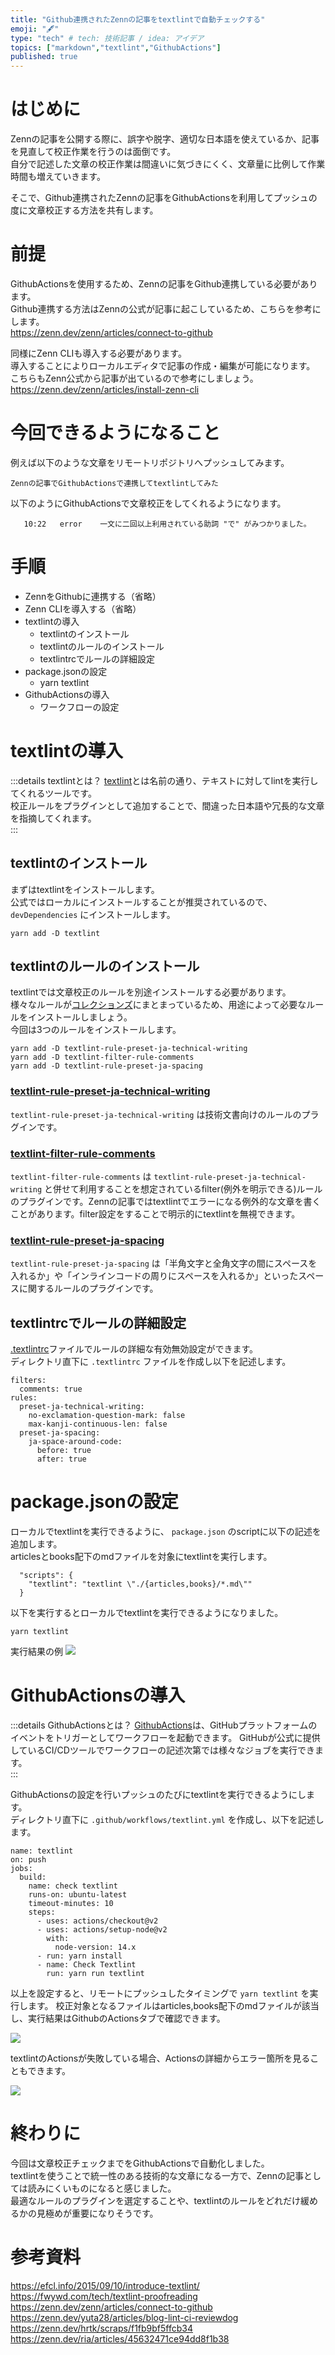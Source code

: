 ```yaml
---
title: "Github連携されたZennの記事をtextlintで自動チェックする"
emoji: "🖋"
type: "tech" # tech: 技術記事 / idea: アイデア
topics: ["markdown","textlint","GithubActions"]
published: true
---
```


# はじめに

Zennの記事を公開する際に、誤字や脱字、適切な日本語を使えているか、記事を見直して校正作業を行うのは面倒です。  
自分で記述した文章の校正作業は間違いに気づきにくく、文章量に比例して作業時間も増えていきます。

そこで、Github連携されたZennの記事をGithubActionsを利用してプッシュの度に文章校正する方法を共有します。

# 前提

GithubActionsを使用するため、Zennの記事をGithub連携している必要があります。  
Github連携する方法はZennの公式が記事に起こしているため、こちらを参考にします。  
https://zenn.dev/zenn/articles/connect-to-github  

同様にZenn CLIも導入する必要があります。  
導入することによりローカルエディタで記事の作成・編集が可能になります。  
こちらもZenn公式から記事が出ているので参考にしましょう。  
https://zenn.dev/zenn/articles/install-zenn-cli

# 今回できるようになること

例えば以下のような文章をリモートリポジトリへプッシュしてみます。
```
Zennの記事でGithubActionsで連携してtextlintしてみた
```
以下のようにGithubActionsで文章校正をしてくれるようになります。
```shell
   10:22   error    一文に二回以上利用されている助詞 "で" がみつかりました。
```

# 手順

* ZennをGithubに連携する（省略）
* Zenn CLIを導入する（省略）
* textlintの導入
  * textlintのインストール
  * textlintのルールのインストール
  * textlintrcでルールの詳細設定
* package.jsonの設定
  * yarn textlint
* GithubActionsの導入
  * ワークフローの設定
# textlintの導入

:::details textlintとは？
[textlint](https://textlint.github.io/)とは名前の通り、テキストに対してlintを実行してくれるツールです。  
校正ルールをプラグインとして追加することで、間違った日本語や冗長的な文章を指摘してくれます。  
:::

## textlintのインストール

まずはtextlintをインストールします。  
公式ではローカルにインストールすることが推奨されているので、`devDependencies` にインストールします。

```shell
yarn add -D textlint
```

## textlintのルールのインストール

textlintでは文章校正のルールを別途インストールする必要があります。  
様々なルールが[コレクションズ](https://github.com/textlint/textlint/wiki/Collection-of-textlint-rule)にまとまっているため、用途によって必要なルールをインストールしましょう。   
今回は3つのルールをインストールします。  

```shell
yarn add -D textlint-rule-preset-ja-technical-writing
yarn add -D textlint-filter-rule-comments
yarn add -D textlint-rule-preset-ja-spacing
```

### [textlint-rule-preset-ja-technical-writing](https://github.com/textlint-ja/textlint-rule-preset-ja-technical-writing)
`textlint-rule-preset-ja-technical-writing` は技術文書向けのルールのプラグインです。

### [textlint-filter-rule-comments](https://github.com/textlint/textlint-filter-rule-comments)
`textlint-filter-rule-comments` は `textlint-rule-preset-ja-technical-writing` と併せて利用することを想定されているfilter(例外を明示できる)ルールのプラグインです。Zennの記事ではtextlintでエラーになる例外的な文章を書くことがあります。filter設定をすることで明示的にtextlintを無視できます。

### [textlint-rule-preset-ja-spacing](https://github.com/textlint-ja/textlint-rule-preset-ja-spacing)
`textlint-rule-preset-ja-spacing` は「半角文字と全角文字の間にスペースを入れるか」や「インラインコードの周りにスペースを入れるか」といったスペースに関するルールのプラグインです。

## textlintrcでルールの詳細設定
[.textlintrc](https://github.com/textlint/textlint#textlintrc)ファイルでルールの詳細な有効無効設定ができます。  
ディレクトリ直下に `.textlintrc` ファイルを作成し以下を記述します。

```yml: .textlintrc
filters:
  comments: true
rules:
  preset-ja-technical-writing:
    no-exclamation-question-mark: false
    max-kanji-continuous-len: false
  preset-ja-spacing:
    ja-space-around-code:
      before: true
      after: true
```

# package.jsonの設定
ローカルでtextlintを実行できるように、 `package.json` のscriptに以下の記述を追加します。  
articlesとbooks配下のmdファイルを対象にtextlintを実行します。  

```json: package.json
  "scripts": {
    "textlint": "textlint \"./{articles,books}/*.md\""
  }
```

以下を実行するとローカルでtextlintを実行できるようになりました。
```shell
yarn textlint
```

実行結果の例
![](https://storage.googleapis.com/zenn-user-upload/a319175206eb-20220401.png)

# GithubActionsの導入

:::details GithubActionsとは？
[GithubActions](https://docs.github.com/ja/actions)は、GitHubプラットフォームのイベントをトリガーとしてワークフローを起動できます。  GitHubが公式に提供しているCI/CDツールでワークフローの記述次第では様々なジョブを実行できます。  
:::

GithubActionsの設定を行いプッシュのたびにtextlintを実行できるようにします。  
ディレクトリ直下に `.github/workflows/textlint.yml` を作成し、以下を記述します。

```yml: .github/workflows/textlint.yml
name: textlint
on: push
jobs:
  build:
    name: check textlint
    runs-on: ubuntu-latest
    timeout-minutes: 10
    steps:
      - uses: actions/checkout@v2
      - uses: actions/setup-node@v2
        with:
          node-version: 14.x
      - run: yarn install
      - name: Check Textlint
        run: yarn run textlint

```

以上を設定すると、リモートにプッシュしたタイミングで `yarn textlint` を実行します。
校正対象となるファイルはarticles,books配下のmdファイルが該当し、実行結果はGithubのActionsタブで確認できます。

![](https://storage.googleapis.com/zenn-user-upload/e4e7b2d84a9a-20220401.png)


textlintのActionsが失敗している場合、Actionsの詳細からエラー箇所を見ることもできます。  

![](https://storage.googleapis.com/zenn-user-upload/e24589c1f739-20220401.png)

# 終わりに

今回は文章校正チェックまでをGithubActionsで自動化しました。  
textlintを使うことで統一性のある技術的な文章になる一方で、Zennの記事としては読みにくいものになると感じました。  
最適なルールのプラグインを選定することや、textlintのルールをどれだけ緩めるかの見極めが重要になりそうです。

# 参考資料
https://efcl.info/2015/09/10/introduce-textlint/
https://fwywd.com/tech/textlint-proofreading
https://zenn.dev/zenn/articles/connect-to-github
https://zenn.dev/yuta28/articles/blog-lint-ci-reviewdog
https://zenn.dev/hrtk/scraps/f1fb9bf5ffcb34
https://zenn.dev/ria/articles/45632471ce94dd8f1b38
